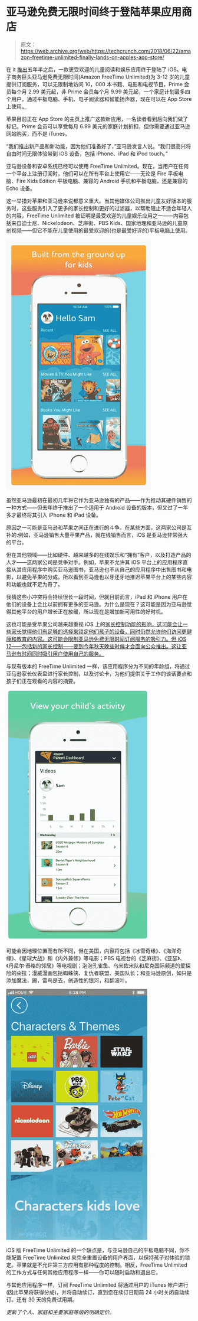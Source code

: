 # 亚马逊免费无限时间终于登陆苹果应用商店 

> 原文：<https://web.archive.org/web/https://techcrunch.com/2018/06/22/amazon-freetime-unlimited-finally-lands-on-apples-app-store/>

在 it [推出](https://web.archive.org/web/20221208104400/https://techcrunch.com/2012/12/04/amazon-launches-kindle-freetime-unlimited-a-content-subscription-with-movies-games-books-for-your-kids/)五年半之后，一款更受欢迎的儿童阅读和娱乐应用终于登陆了 iOS。电子商务巨头亚马逊免费无限时间(Amazon FreeTime Unlimited)为 3-12 岁的儿童提供订阅服务，可以无限制地访问 10，000 本书籍、电影和电视节目，Prime 会员每个月 2.99 美元起，非 Prime 会员每个月 9.99 美元起，一个家庭计划最多四个用户，通过平板电脑、手机、电子阅读器和智能扬声器，现在可以在 App Store 上使用[。](https://web.archive.org/web/20221208104400/https://itunes.apple.com/us/app/amazon-freetime-unlimited/id1324809509?mt=8)

苹果目前正在 App Store 的主页上推广这款新应用，一名读者看到后向我们做了标记。Prime 会员可以享受每月 6.99 美元的家庭计划折扣，但你需要通过亚马逊网站购买，而不是 iTunes。

“我们推出新产品和新功能，因为他们准备好了，”亚马逊发言人说。“我们很高兴将自由时间无限体验带到 iOS 设备，包括 iPhone、iPad 和 iPod touch。”

亚马逊设备和安卓系统已经可以使用 FreeTime Unlimited。现在，当用户在任何一个平台上注册订阅时，他们可以在所有平台上使用它——无论是 Fire 平板电脑、Fire Kids Edition 平板电脑、兼容的 Android 手机和平板电脑，还是兼容的 Echo 设备。

这一举措对苹果和亚马逊来说都意义重大。当其他媒体公司推出儿童友好版本的服务时，这些服务引入了更多的家长控制和更好的过滤器，以帮助阻止不适合年轻人的内容，FreeTime Unlimited 被证明是最受欢迎的儿童娱乐应用之一——内容包括来自迪士尼、Nickelodeon、芝麻街、PBS Kids、国家地理和亚马逊的儿童原创视频——但它不能在儿童使用的最受欢迎的(也是最受好评的)平板电脑上使用。

![](img/53dcbcd5216d9f50a1e9187815c79ed0.png)

虽然亚马逊最初在最初几年将它作为亚马逊独有的产品——作为推动其硬件销售的一种方式——但去年终于推出了一个适用于 Android 设备的版本，但又过了一年多才最终将其引入 iPhone 和 iPad 设备。

原因之一可能是亚马逊和苹果之间正在进行的斗争。在某些方面，这两家公司是互补的:例如，亚马逊销售大量苹果产品，就在线销售而言，iOS 是亚马逊非常强大的平台。

但在其他领域——比如硬件、越来越多的在线娱乐和“拥有”客户，以及打造产品的人才——这两家公司是竞争对手。例如，苹果不允许其 iOS 平台上的应用程序直接从其应用程序中购买亚马逊图书，亚马逊也不从自己的应用程序中出售图书和电影，以避免苹果的分成。所以看到亚马逊也以牙还牙地推迟苹果平台上的某些内容和功能也就不足为奇了。

我猜这些小冲突将会持续很长一段时间，但就目前而言，iPad 和 iPhone 用户在他们的设备上会比以前拥有更多的亚马逊。为什么是现在？这可能是因为亚马逊觉得其他平台的用户增长正在放缓，所以现在是增加新可用性的好时机。

这也可能是受苹果公司越来越重视 iOS 上的[家长控制功能的影响，这可能会让一些家长觉得他们有足够的选择来锁定他们孩子的设备，同时仍然允许他们访问更健康和教育的内容。这可能会限制亚马逊免费无限时间订阅服务的吸引力。但 iOS 12——包括新的家长控制——要到今年秋天晚些时候才会面向公众推出。这让亚马逊有时间同时吸引用户使用自己的服务。](https://web.archive.org/web/20221208104400/https://www.usatoday.com/story/tech/talkingtech/2018/06/05/parental-controls-coming-ios-heres-what-you-can-do-them/672232002/)

与现有版本的 FreeTime Unlimited 一样，该应用程序分为不同的年龄组，将通过亚马逊家长仪表盘进行家长控制，以及讨论卡，为他们提供关于工作的谈话要点和孩子们正在观看的内容的摘要。

![](img/7a5345c2450a39a6f30d1c7a8b8012a2.png)

可能会因地理位置而有所不同，但在美国，内容将包括《冰雪奇缘》、《海洋奇缘》、《星球大战》和《内外兼修》等电影；PBS 电视台的《芝麻街》、《亚瑟》、《丹尼尔·泰格的邻居》等电视剧；泡泡孔雀鱼、乌米佐米队和尼克国际频道的爱探险的朵拉；漫威漫画包括蜘蛛侠、复仇者联盟、美国队长；和亚马逊原创，如只是添加魔法，踢，雷鸟是去，创造性的银河，和翻滚叶。

![](img/fb3daa6f7a73e10f7f7af7d4b3575697.png)

iOS 版 FreeTime Unlimited 的一个缺点是，与亚马逊自己的平板电脑不同，你不能配置 FreeTime Unlimited 来完全重置设备的用户界面，以保持孩子对体验的锁定。苹果就是不允许第三方应用有那种程度的控制。相反，FreeTime Unlimited 的工作方式与任何其他应用程序一样——你可以随时启动和退出它。

与其他应用程序一样，订阅 FreeTime Unlimited 将通过用户的 iTunes 帐户进行(因此苹果将获得分成)，并将自动续订，直到您在续订日期前 24 小时关闭自动续订。还有 30 天的免费试用期。

*更新了个人、家庭和主要家庭等级的明确定价。*